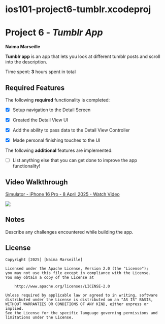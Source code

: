 # ios101-project6-tumblr.xcodeproj
 # Project 6 - *Tumblr App*

 **Naima Marseille**

**Tumblr app** is an app that lets you look at different tumblr posts and scroll into the description.

Time spent: **3** hours spent in total

## Required Features

The following **required** functionality is completed:

- [x] Setup navigation to the Detail Screen
- [x] Created the Detail View UI
- [x] Add the ability to pass data to the Detail View Controller
- [x] Made personal finishing touches to the UI


The following **additional** features are implemented:

- [ ] List anything else that you can get done to improve the app functionality!

## Video Walkthrough

<div>
    <a href="https://www.loom.com/share/4105d04d3e5f4b318ac21018e050c9f6">
      <p>Simulator - iPhone 16 Pro - 8 April 2025 - Watch Video</p>
    </a>
    <a href="https://www.loom.com/share/4105d04d3e5f4b318ac21018e050c9f6">
      <img style="max-width:300px;" src="https://cdn.loom.com/sessions/thumbnails/4105d04d3e5f4b318ac21018e050c9f6-f60618290e42ecd7-full-play.gif">
    </a>
  </div>

## Notes

Describe any challenges encountered while building the app.

## License

    Copyright [2025] [Naima Marseille]

    Licensed under the Apache License, Version 2.0 (the "License");
    you may not use this file except in compliance with the License.
    You may obtain a copy of the License at

        http://www.apache.org/licenses/LICENSE-2.0

    Unless required by applicable law or agreed to in writing, software
    distributed under the License is distributed on an "AS IS" BASIS,
    WITHOUT WARRANTIES OR CONDITIONS OF ANY KIND, either express or implied.
    See the License for the specific language governing permissions and
    limitations under the License.
